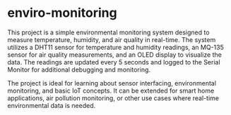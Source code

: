# enviro-monitoring
This project is a simple environmental monitoring system designed to measure temperature, humidity, and air quality in real-time. The system utilizes a DHT11 sensor for temperature and humidity readings, an MQ-135 sensor for air quality measurements, and an OLED display to visualize the data. The readings are updated every 5 seconds and logged to the Serial Monitor for additional debugging and monitoring.

The project is ideal for learning about sensor interfacing, environmental monitoring, and basic IoT concepts. It can be extended for smart home applications, air pollution monitoring, or other use cases where real-time environmental data is needed.
